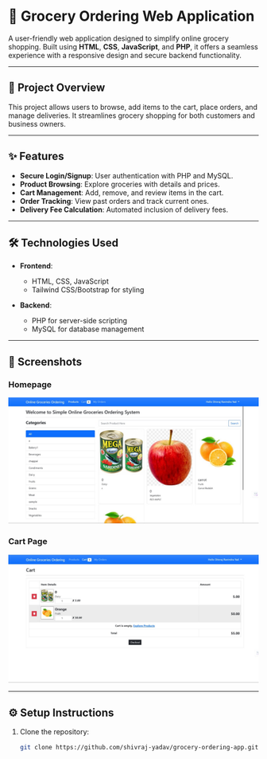 # 🛒 Grocery Ordering Web Application  

A user-friendly web application designed to simplify online grocery shopping. Built using **HTML**, **CSS**, **JavaScript**, and **PHP**, it offers a seamless experience with a responsive design and secure backend functionality.  

---

## 🚀 Project Overview  
This project allows users to browse, add items to the cart, place orders, and manage deliveries. It streamlines grocery shopping for both customers and business owners.

---

## ✨ Features  
- **Secure Login/Signup**: User authentication with PHP and MySQL.  
- **Product Browsing**: Explore groceries with details and prices.  
- **Cart Management**: Add, remove, and review items in the cart.  
- **Order Tracking**: View past orders and track current ones.  
- **Delivery Fee Calculation**: Automated inclusion of delivery fees.  

---

## 🛠️ Technologies Used  
- **Frontend**:  
  - HTML, CSS, JavaScript  
  - Tailwind CSS/Bootstrap for styling  

- **Backend**:  
  - PHP for server-side scripting  
  - MySQL for database management  

---

## 📸 Screenshots  

### Homepage  
![Homepage](HomePage.jpg)  

### Cart Page  
![Cart Page](Cart.jpg)  


---

## ⚙️ Setup Instructions  
1. Clone the repository:  
   ```bash  
   git clone https://github.com/shivraj-yadav/grocery-ordering-app.git  

